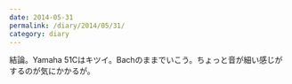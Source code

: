 ```yaml
---
date: 2014-05-31
permalink: /diary/2014/05/31/
category: diary
---
```


結論。Yamaha 51Cはキツイ。Bachのままでいこう。ちょっと音が細い感じがするのが気にかかるが。